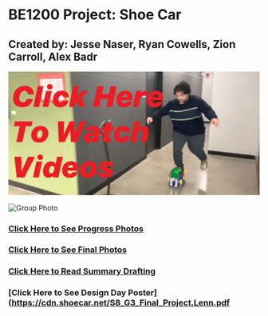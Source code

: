 # BE1200 Project: Shoe Car
## Created by: Jesse Naser, Ryan Cowells, Zion Carroll, Alex Badr

[![Watch on YouTube](watch.png)](https://www.youtube.com/watch?v=fS1Hwe2q4Qo&list=PLjh9v2o8VzY1Sot727JJ6v3M8E6M4eveT)

![Group Photo](https://cdn.shoecar.net/S8.T3.shoecar.GroupPhoto.JPG)

### [Click Here to See Progress Photos](progress-photos)

### [Click Here to See Final Photos](final-photos)

### [Click Here to Read Summary Drafting](https://cdn.shoecar.net/S8.T3.shoecar.Summary.pdf)

### [Click Here to See Design Day Poster](https://cdn.shoecar.net/S8_G3_Final_Project.Lenn.pdf